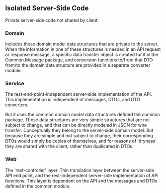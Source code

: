 
## Isolated Server-Side Code

Private server-side code not shared by client.

### Domain

Includes those domain model data structures that are private to
the server. When the information in one of these structures is needed
in an API request or response message, a specific data transfer object
is created for it in the Common.Message package, and conversion functions
to/from that DTO from/to the domain data structure are provided in a
separate converter module.

### Service

The rest-end-point-independent server-side implementation of the API.
This implementation is independent of messages, DTOs, and DTO converters.

But it uses the common domain model data structures defined the common
package. Those data structures are very simple structures that are not 
subject to change, and that can be directly modeled in JSON for wire
transfer. Conceptually they belong to the server-side domain model. 
But because they are simple and not subject to change, their 
corresponding DTOs would simply be copies of themselves, and 
for reasons of 'dryness' they are shared with the client, rather 
than duplicated in DTOs.

### Web

The 'rest-controller' layer. Thin translation layer between the server-side 
API end point, and the rest-independent server-side implementation of API 
functions. This layer is dependent on the API and the messages and DTOs 
defined in the common module.